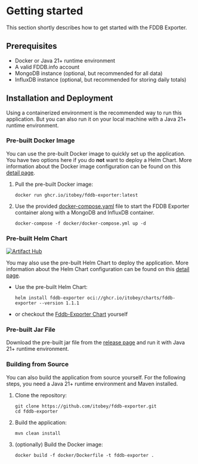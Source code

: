 <script setup>
import { useData } from 'vitepress'

const { theme } = useData()
</script>

# Getting started

This section shortly describes how to get started with the FDDB Exporter.

## Prerequisites

- Docker or Java 21+ runtime environment
- A valid FDDB.info account
- MongoDB instance (optional, but recommended for all data)
- InfluxDB instance (optional, but recommended for storing daily totals)

## Installation and Deployment

Using a containerized environment is the recommended way to run this application. But you can also run it on your
local machine with a Java 21+ runtime environment.

### Pre-built Docker Image

You can use the pre-built Docker image to quickly set up the application. You have two options here if you do **not**
want to deploy a Helm Chart.
More information about the Docker image configuration can be found on this [detail page](/details/docker.md).

1. Pull the pre-built Docker image:
   ```
   docker run ghcr.io/itobey/fddb-exporter:latest
   ```

2. Use the provided [docker-compose.yaml](https://github.com/itobey/fddb-exporter/blob/master/docker/docker-compose.yml)
   file to start the FDDB Exporter container along with
   a MongoDB and InfluxDB container.
   ```
   docker-compose -f docker/docker-compose.yml up -d
   ```

### Pre-built Helm Chart

[![Artifact Hub](https://img.shields.io/endpoint?url=https://artifacthub.io/badge/repository/fddb-exporter)](https://artifacthub.io/packages/helm/fddb-exporter/fddb-exporter)

You may also use the pre-built Helm Chart to deploy the application. More information about the Helm Chart
configuration can be found on this [detail page](/details/helm.md).

- Use the pre-built Helm Chart:
   ```
   helm install fddb-exporter oci://ghcr.io/itobey/charts/fddb-exporter --version 1.1.1
   ```

- or checkout the [Fddb-Exporter Chart](https://github.com/itobey/charts/tree/master/fddb-exporter) yourself

### Pre-built Jar File

Download the pre-built jar file from the [release page](https://github.com/itobey/fddb-exporter/releases) and run it
with Java 21+ runtime environment.

### Building from Source

You can also build the application from source yourself. For the following steps, you need a Java 21+ runtime
environment and Maven installed.

1. Clone the repository:
   ```
   git clone https://github.com/itobey/fddb-exporter.git
   cd fddb-exporter
   ```

2. Build the application:
   ```
   mvn clean install
   ```

3. (optionally) Build the Docker image:
   ```
   docker build -f docker/Dockerfile -t fddb-exporter .
   ```